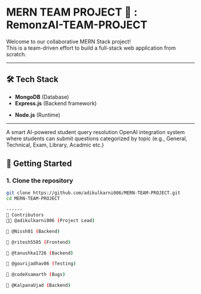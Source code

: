 # MERN TEAM PROJECT 🚀 : RemonzAI-TEAM-PROJECT


Welcome to our collaborative MERN Stack project!  
This is a team-driven effort to build a full-stack web application from scratch.

---

## 🛠️ Tech Stack

- **MongoDB** (Database)
- **Express.js** (Backend framework)
<!-- - **React.js** (Frontend library) -->
- **Node.js** (Runtime)

---
A smart AI-powered student query resolution OpenAI integration system where students can submit questions categorized by topic (e.g., General, Technical, Exam, Library, Acadmic etc.)

## 🚀 Getting Started

### 1. Clone the repository

```bash
git clone https://github.com/adikulkarni006/MERN-TEAM-PROJECT.git
cd MERN-TEAM-PROJECT

------
👥 Contributors
👨‍💻 @adikulkarni006 (Project Lead)

👤 @Nissh01 (Backend)

👤 @ritesh5585 (Frontend)

👤 @tanushka1726 (Backend)

👤 @gourijadhav06 (Testing)

👤 @codeXsamarth (Bugs)

👤 @KalpanaUjad (Backend)
